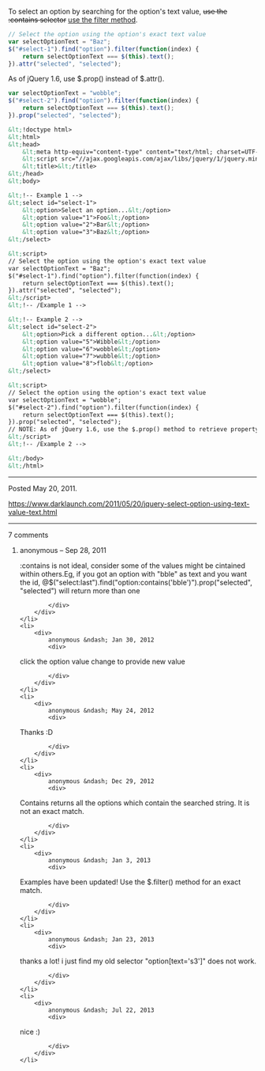 To select an option by searching for the option's text value, <s>use the :contains selector</s> <ins>use the filter method</ins>.

```javascript
// Select the option using the option's exact text value
var selectOptionText = "Baz";
$("#select-1").find("option").filter(function(index) {
    return selectOptionText === $(this).text();
}).attr("selected", "selected");
```

As of jQuery 1.6, use $.prop() instead of $.attr().
```javascript
var selectOptionText = "wobble";
$("#select-2").find("option").filter(function(index) {
    return selectOptionText === $(this).text();
}).prop("selected", "selected");
```

```html
&lt;!doctype html>
&lt;html>
&lt;head>
    &lt;meta http-equiv="content-type" content="text/html; charset=UTF-8" />
    &lt;script src="//ajax.googleapis.com/ajax/libs/jquery/1/jquery.min.js">&lt;/script>
    &lt;title>&lt;/title>
&lt;/head>
&lt;body>

&lt;!-- Example 1 -->
&lt;select id="select-1">
    &lt;option>Select an option...&lt;/option>
    &lt;option value="1">Foo&lt;/option>
    &lt;option value="2">Bar&lt;/option>
    &lt;option value="3">Baz&lt;/option>
&lt;/select>

&lt;script>
// Select the option using the option's exact text value
var selectOptionText = "Baz";
$("#select-1").find("option").filter(function(index) {
    return selectOptionText === $(this).text();
}).attr("selected", "selected");
&lt;/script>
&lt;!-- /Example 1 -->

&lt;!-- Example 2 -->
&lt;select id="select-2">
    &lt;option>Pick a different option...&lt;/option>
    &lt;option value="5">Wibble&lt;/option>
    &lt;option value="6">wobble&lt;/option>
    &lt;option value="7">wubble&lt;/option>
    &lt;option value="8">flob&lt;/option>
&lt;/select>

&lt;script>
// Select the option using the option's exact text value
var selectOptionText = "wobble";
$("#select-2").find("option").filter(function(index) {
    return selectOptionText === $(this).text();
}).prop("selected", "selected");
// NOTE: As of jQuery 1.6, use the $.prop() method to retrieve property values because $.attr() only retrieves attributes.
&lt;/script>
&lt;!-- /Example 2 -->

&lt;/body>
&lt;/html>
```

---

Posted May 20, 2011.

https://www.darklaunch.com/2011/05/20/jquery-select-option-using-text-value-text.html

---

7 comments

<ol>
    <li>
        <div>
            anonymous &ndash; Sep 28, 2011
            <div>

:contains is not ideal, consider some of the values might be cintained within others.Eg, if you got an option with "bble" as text and you want the id,
@$("select:last").find("option:contains('bble')").prop("selected", "selected") will return more than one

            </div>
        </div>
    </li>
    <li>
        <div>
            anonymous &ndash; Jan 30, 2012
            <div>

click the option value change to provide new value

            </div>
        </div>
    </li>
    <li>
        <div>
            anonymous &ndash; May 24, 2012
            <div>

Thanks :D

            </div>
        </div>
    </li>
    <li>
        <div>
            anonymous &ndash; Dec 29, 2012
            <div>

Contains returns all the options which contain the searched string. It is not an exact match.

            </div>
        </div>
    </li>
    <li>
        <div>
            anonymous &ndash; Jan 3, 2013
            <div>

Examples have been updated! Use the $.filter() method for an exact match.

            </div>
        </div>
    </li>
    <li>
        <div>
            anonymous &ndash; Jan 23, 2013
            <div>

thanks a lot!
i just find my old selector "option[text='s3']" does not work.

            </div>
        </div>
    </li>
    <li>
        <div>
            anonymous &ndash; Jul 22, 2013
            <div>

nice :)

            </div>
        </div>
    </li>
</ol>

